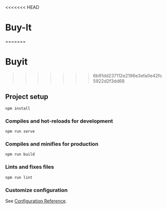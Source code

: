 <<<<<<< HEAD
# Buy-It
=======
# Buyit
>>>>>>> 6b91dd237112e2196e3efa0e42fc5922d2f3dd68

## Project setup

```
npm install
```

### Compiles and hot-reloads for development

```
npm run serve
```

### Compiles and minifies for production

```
npm run build
```

### Lints and fixes files

```
npm run lint
```

### Customize configuration

See [Configuration Reference](https://cli.vuejs.org/config/).
